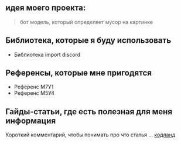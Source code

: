 ## идея моего проекта:
>  бот модель, который определяет мусор на картинке

## Библиотека, которые я буду использовать
- Библиотека import discord

## Референсы, которые мне пригодятся
- Референс М7У1
- Референс М5У4

## Гайды-статьи, где есть полезная для меня информация
Короткий комментарий, чтобы понимать про что статья ... [кодланд](https://platform.kodland.org/ru/courses/)

